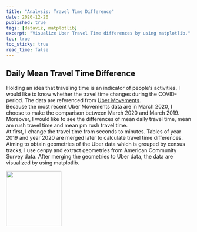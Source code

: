 ```yaml
---
title: "Analysis: Travel Time Difference"
date: 2020-12-20
published: true
tags: [dataviz, matplotlib]
excerpt: "Visualize Uber Travel Time differences by using matplotlib."
toc: true
toc_sticky: true
read_time: false
---
```


## Daily Mean Travel Time Difference

Holding an idea that traveling time is an indicator of people’s activities, I would like to know whether the travel time changes during the COVID-period. The data are referenced from <a href=" https://movement.uber.com/?lang=en-US">Uber Movements</a>. 
<br>
Because the most recent Uber Movements data are in March 2020, I choose to make the comparison between March 2020 and March 2019. Moreover, I would like to see the differences of mean daily travel time, mean am rush travel time and mean pm rush travel time.
<br>
At first, I change the travel time from seconds to minutes. Tables of year 2019 and year 2020 are merged later to calculate travel time differences. Aiming to obtain geometries of the Uber data which is grouped by census tracks, I use cenpy and extract geometries from American Community Survey data. After merging the geometries to Uber data, the data are visualized by using matplotlib.

<img src="https://github.com/jiaxuanlyu/Geospatial-LA-Covid-Analysis/blob/master/assets/images/meandiff.png" width="150" height="150">
